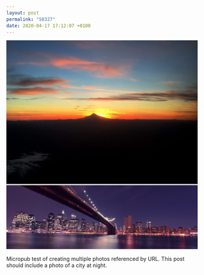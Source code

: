 ```yaml
---
layout: post
permalink: "58327"
date: 2020-04-17 17:12:07 +0100
---
```

![](/images/sunset.jpg)
  ![](/images/city-at-night.jpg)
  
Micropub test of creating multiple photos referenced by URL. This post should include a photo of a city at night.
